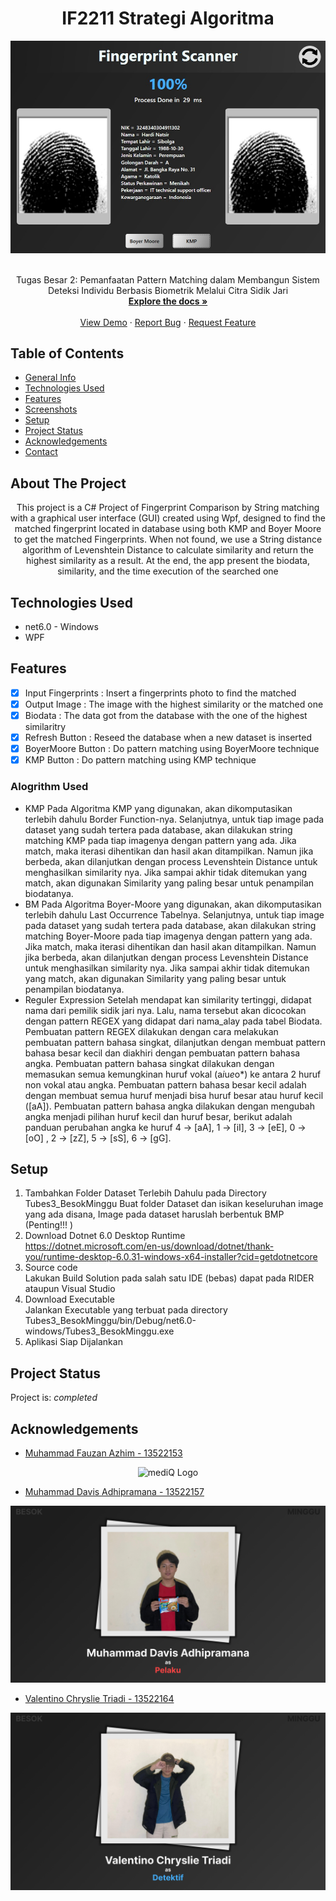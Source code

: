 <a name="readme-top"></a>
<h1 align="center">IF2211 Strategi Algoritma</h1>

<div align="center">
  <img src="Tubes3_BesokMinggu/Screenshots/messageImage_1717949743365.jpg" alt="mediQ Logo" />
</div>

<br />
<div align="center">

<p align="center">
    Tugas Besar 2: Pemanfaatan Pattern Matching dalam Membangun Sistem Deteksi Individu Berbasis
 Biometrik Melalui Citra Sidik Jari
    <br />
    <a href="https://github.com/ValentinoTriadi/Tubes2_OOP"><strong>Explore the docs »</strong></a>
    <br />
    <br />
    <a href="https://github.com/ValentinoTriadi/Tubes2_OOP">View Demo</a>
    ·
    <a href="https://github.com/ValentinoTriadi/Tubes2_OOP/issues">Report Bug</a>
    ·
    <a href="https://github.com/ValentinoTriadi/Tubes2_OOP/issues">Request Feature</a>
  </p>
</div>


## Table of Contents
* [General Info](#about-the-project)
* [Technologies Used](#technologies-used)
* [Features](#features)
* [Screenshots](#screenshots)
* [Setup](#setup)
* [Project Status](#project-status)
* [Acknowledgements](#acknowledgements)
* [Contact](#contact)



## About The Project
<p align = "center">This project is a C# Project of Fingerprint Comparison by String matching with a graphical user interface (GUI) created using Wpf, designed to find the matched fingerprint located in database using both KMP and Boyer Moore to get the matched Fingerprints. When not found, we use a String distance algorithm of Levenshtein Distance to calculate similarity and  return the highest similarity as a result. At the end, the app present the biodata, similarity, and the time execution of the searched one</p>


## Technologies Used
- net6.0 - Windows
- WPF

## Features

- [x] Input Fingerprints : Insert a fingerprints photo to find the matched
- [x] Output Image : The image with the highest similarity or the matched one
- [x] Biodata : The data got from the database with the one of the highest similaritry
- [x] Refresh Button : Reseed the database when a new dataset is inserted
- [x] BoyerMoore Button : Do pattern matching using BoyerMoore technique
- [x] KMP Button : Do pattern matching using KMP technique

### Alogrithm Used
- KMP
  Pada Algoritma KMP yang digunakan, akan dikomputasikan terlebih dahulu Border Function-nya. Selanjutnya, untuk tiap image pada dataset yang sudah tertera pada database, akan dilakukan string matching KMP pada tiap imagenya dengan pattern yang ada. Jika match, maka iterasi dihentikan dan hasil akan ditampilkan. Namun jika berbeda, akan dilanjutkan dengan process Levenshtein Distance untuk menghasilkan similarity nya. Jika sampai akhir tidak ditemukan yang match, akan digunakan Similarity yang paling besar untuk penampilan biodatanya. 
- BM
Pada Algoritma Boyer-Moore yang digunakan, akan dikomputasikan terlebih dahulu Last Occurrence Tabelnya. Selanjutnya, untuk tiap image pada dataset yang sudah tertera pada database, akan dilakukan string matching Boyer-Moore pada tiap imagenya dengan pattern yang ada. Jika match, maka iterasi dihentikan dan hasil akan ditampilkan. Namun jika berbeda, akan dilanjutkan dengan process Levenshtein Distance untuk menghasilkan similarity nya. Jika sampai akhir tidak ditemukan yang match, akan digunakan Similarity yang paling besar untuk penampilan biodatanya.
- Reguler Expression
Setelah mendapat kan similarity tertinggi, didapat nama dari pemilik sidik jari nya. Lalu, nama tersebut akan dicocokan dengan pattern REGEX yang didapat dari nama_alay pada tabel Biodata. Pembuatan pattern REGEX dilakukan dengan cara melakukan pembuatan pattern bahasa singkat, dilanjutkan dengan membuat pattern bahasa besar kecil dan diakhiri dengan pembuatan pattern bahasa angka. Pembuatan pattern bahasa singkat dilakukan dengan memasukan semua kemungkinan huruf vokal (a*i*u*e*o*) ke antara 2 huruf non vokal atau angka. Pembuatan pattern bahasa besar kecil adalah dengan membuat semua huruf menjadi bisa huruf besar atau huruf kecil ([aA]). Pembuatan pattern bahasa angka dilakukan dengan mengubah angka menjadi pilihan huruf kecil dan huruf besar, berikut adalah panduan perubahan angka ke huruf  4 → [aA], 1 → [iI], 3 → [eE], 0 → [oO] , 2 → [zZ], 5 → [sS], 6 → [gG].

## Setup
1.  Tambahkan Folder Dataset Terlebih Dahulu pada Directory Tubes3_BesokMinggu
  Buat folder Dataset dan isikan keseluruhan image yang ada disana, Image pada dataset haruslah berbentuk BMP (Penting!!! )
2. Download Dotnet 6.0 Desktop Runtime <br>
  https://dotnet.microsoft.com/en-us/download/dotnet/thank-you/runtime-desktop-6.0.31-windows-x64-installer?cid=getdotnetcore
3. Source code <br>
   Lakukan Build Solution pada salah satu IDE (bebas) dapat pada RIDER ataupun Visual Studio
4. Download Executable <br>
  Jalankan Executable yang terbuat pada directory Tubes3_BesokMinggu/bin/Debug/net6.0-windows/Tubes3_BesokMinggu.exe 
5. Aplikasi Siap Dijalankan

## Project Status
Project is: _completed_


## Acknowledgements
- [Muhammad Fauzan Azhim - 13522153](https://github.com/fauzanazz)
<div align="center">
  <img src="Tubes3_BesokMinggu/Screenshots/Frame51.png" alt="mediQ Logo" />
</div>

- [Muhammad Davis Adhipramana - 13522157](https://github.com/Loxenary)
<div align="center">
  <img src="Tubes3_BesokMinggu/Screenshots/Frame53.png" alt="mediQ Logo" />
</div>

- [Valentino Chryslie Triadi - 13522164](https://github.com/ValentinoTriadi)
<div align="center">
  <img src="Tubes3_BesokMinggu/Screenshots/Frame52.png" alt="mediQ Logo" />
</div>


